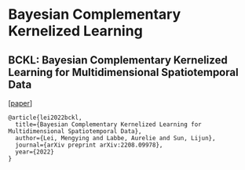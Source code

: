# Bayesian Complementary Kernelized Learning

## BCKL: Bayesian Complementary Kernelized Learning for Multidimensional Spatiotemporal Data

[[paper](https://arxiv.org/abs/2208.09978)]
```
@article{lei2022bckl,
  title={Bayesian Complementary Kernelized Learning for Multidimensional Spatiotemporal Data},
  author={Lei, Mengying and Labbe, Aurelie and Sun, Lijun},
  journal={arXiv preprint arXiv:2208.09978},
  year={2022}
}
```